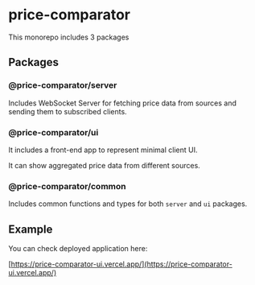 # price-comparator

This monorepo includes 3 packages

## Packages

### @price-comparator/server

Includes WebSocket Server for fetching price data from sources and sending them to subscribed clients.

### @price-comparator/ui

It includes a front-end app to represent minimal client UI.

It can show aggregated price data from different sources.

### @price-comparator/common

Includes common functions and types for both `server` and `ui` packages.

## Example

You can check deployed application here:

[https://price-comparator-ui.vercel.app/](https://price-comparator-ui.vercel.app/)
